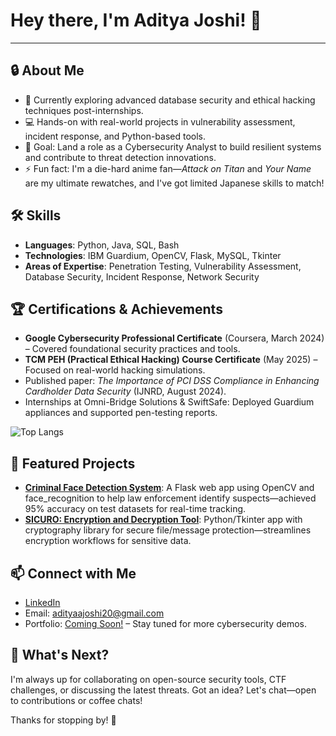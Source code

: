 # Hey there, I'm Aditya Joshi! 👋
-----------------------------------------------------------------------------------------------------------------------------------------------------------

## 🔒 About Me
- 🌱 Currently exploring advanced database security and ethical hacking techniques post-internships.
- 💻 Hands-on with real-world projects in vulnerability assessment, incident response, and Python-based tools.
- 🎯 Goal: Land a role as a Cybersecurity Analyst to build resilient systems and contribute to threat detection innovations.
- ⚡ Fun fact: I'm a die-hard anime fan—*Attack on Titan* and *Your Name* are my ultimate rewatches, and I've got limited Japanese skills to match!

## 🛠️ Skills
- **Languages**: Python, Java, SQL, Bash
- **Technologies**: IBM Guardium, OpenCV, Flask, MySQL, Tkinter
- **Areas of Expertise**: Penetration Testing, Vulnerability Assessment, Database Security, Incident Response, Network Security

## 🏆 Certifications & Achievements
- **Google Cybersecurity Professional Certificate** (Coursera, March 2024) – Covered foundational security practices and tools.
- **TCM PEH (Practical Ethical Hacking) Course Certificate** (May 2025) – Focused on real-world hacking simulations.
- Published paper: *The Importance of PCI DSS Compliance in Enhancing Cardholder Data Security* (IJNRD, August 2024).
- Internships at Omni-Bridge Solutions & SwiftSafe: Deployed Guardium appliances and supported pen-testing reports.

![Top Langs](https://github-readme-stats.vercel.app/api/top-langs/?username=Adio20102&layout=compact&theme=dracula&hide_border=true)

## 🚀 Featured Projects
- **[Criminal Face Detection System](https://github.com/Adio20102/criminal-face-detection)**: A Flask web app using OpenCV and face_recognition to help law enforcement identify suspects—achieved 95% accuracy on test datasets for real-time tracking.
- **[SICURO: Encryption and Decryption Tool](https://github.com/Adio20102/sicuro)**: Python/Tkinter app with cryptography library for secure file/message protection—streamlines encryption workflows for sensitive data.

## 📫 Connect with Me
- [LinkedIn](https://dub.sh/GyDAd1n)  
- Email: adityaajoshi20@gmail.com  
- Portfolio: [Coming Soon!](https://adityajoshi.dev) – Stay tuned for more cybersecurity demos.

## 🎉 What's Next?
I'm always up for collaborating on open-source security tools, CTF challenges, or discussing the latest threats. Got an idea? Let's chat—open to contributions or coffee chats!

Thanks for stopping by! 🚀  
